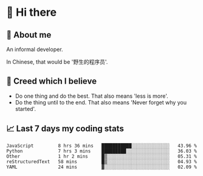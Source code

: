 # 👋 Hi there

## :speech_balloon: About me

An informal developer.

In Chinese, that would be '野生的程序员'.

## :see_no_evil: Creed which I believe

- Do one thing and do the best. That also means 'less is more'.
- Do the thing until to the end. That also means 'Never forget why you started'.

## :chart_with_upwards_trend: Last 7 days my coding stats

<!--START_SECTION:waka-->
```text
JavaScript         8 hrs 36 mins   ███████████░░░░░░░░░░░░░░   43.96 % 
Python             7 hrs 3 mins    █████████░░░░░░░░░░░░░░░░   36.03 % 
Other              1 hr 2 mins     █▒░░░░░░░░░░░░░░░░░░░░░░░   05.31 % 
reStructuredText   58 mins         █▒░░░░░░░░░░░░░░░░░░░░░░░   04.93 % 
YAML               24 mins         ▓░░░░░░░░░░░░░░░░░░░░░░░░   02.09 % 
```
<!--END_SECTION:waka-->
